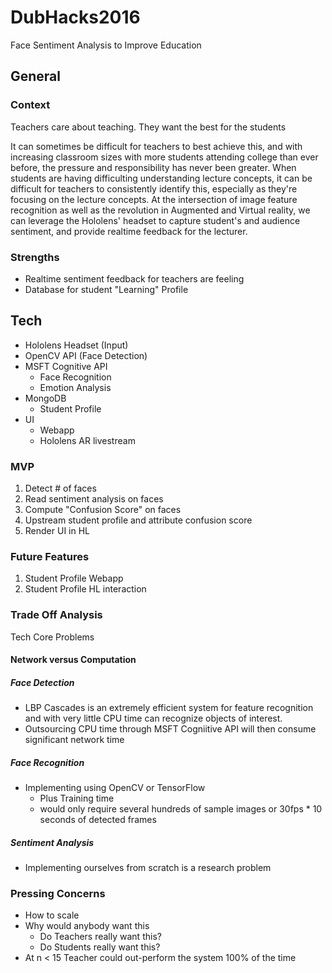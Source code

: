 # DubHacks2016

Face Sentiment Analysis to Improve Education



## General

### Context

Teachers care about teaching. They want the best for the students

It can sometimes be difficult for teachers to best achieve this, and with increasing classroom sizes with more students attending college than ever before, the pressure and responsibility has never been greater. 
When students are having difficulting understanding lecture concepts, it can be difficult for teachers to consistently identify this, especially as they're focusing on the lecture concepts. At the intersection of image feature recognition as well as the revolution in Augmented and Virtual reality, we can leverage the Hololens' headset to capture student's and audience sentiment, and provide realtime feedback for the lecturer.


### Strengths

- Realtime sentiment feedback for teachers are feeling
- Database for student "Learning" Profile






## Tech

- Hololens Headset (Input)
- OpenCV API (Face Detection)
- MSFT Cognitive API
  - Face Recognition
  - Emotion Analysis
- MongoDB
  - Student Profile
- UI
  - Webapp
  - Hololens AR livestream

### MVP 

1. Detect # of faces
2. Read sentiment analysis on faces
3. Compute "Confusion Score" on faces
4. Upstream student profile and attribute confusion score
5. Render UI in HL

### Future Features

1. Student Profile Webapp
2. Student Profile HL interaction

### Trade Off Analysis

Tech Core Problems

#### Network versus Computation 

##### Face Detection

- LBP Cascades is an extremely efficient system for feature recognition and with very little CPU time can recognize objects of interest.
- Outsourcing CPU time through MSFT Cogniitive API will then consume significant network time 

##### Face Recognition

- Implementing using OpenCV or TensorFlow 
  - Plus Training time
  - would only require several hundreds of sample images or 30fps * 10 seconds of detected frames

##### Sentiment Analysis

- Implementing ourselves from scratch is a research problem

### Pressing Concerns

- How to scale
- Why would anybody want this
  - Do Teachers really want this?
  - Do Students really want this?
- At n < 15 Teacher could out-perform the system 100% of the time

